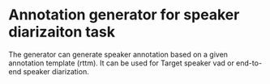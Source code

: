 # Annotation generator for speaker diarizaiton task
The generator can generate speaker annotation based on a given annotation template (rttm). It can be used for Target speaker vad or end-to-end speaker diarization.